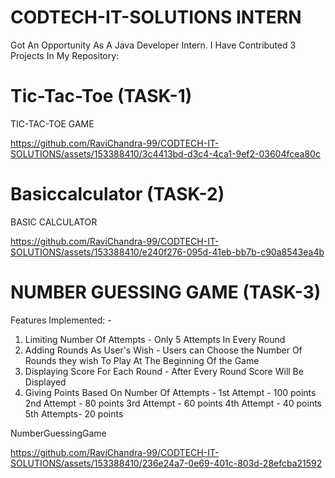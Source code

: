 # CODTECH-IT-SOLUTIONS INTERN

Got An Opportunity As A Java Developer Intern. I Have Contributed 3 Projects In My Repository:

# Tic-Tac-Toe (TASK-1)

TIC-TAC-TOE GAME

https://github.com/RaviChandra-99/CODTECH-IT-SOLUTIONS/assets/153388410/3c4413bd-d3c4-4ca1-9ef2-03604fcea80c

# Basiccalculator (TASK-2)

BASIC CALCULATOR



https://github.com/RaviChandra-99/CODTECH-IT-SOLUTIONS/assets/153388410/e240f276-095d-41eb-bb7b-c90a8543ea4b


# NUMBER GUESSING GAME (TASK-3)

Features Implemented: -

1) Limiting Number Of Attempts - Only 5 Attempts In Every Round
2) Adding Rounds As User's Wish - Users can Choose the Number Of Rounds they wish To Play At The Beginning Of the Game
3) Displaying Score For Each Round - After Every Round Score Will Be Displayed
4) Giving Points Based On Number Of Attempts -
     1st Attempt - 100 points
     2nd Attempt - 80  points
     3rd Attempt - 60  points
     4th Attempt - 40  points
     5th Attempts- 20  points


NumberGuessingGame



https://github.com/RaviChandra-99/CODTECH-IT-SOLUTIONS/assets/153388410/236e24a7-0e69-401c-803d-28efcba21592






